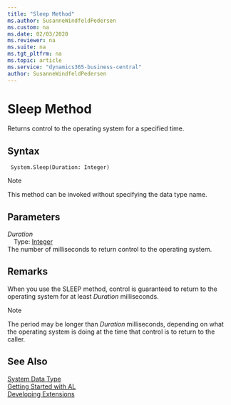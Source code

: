 ```yaml
---
title: "Sleep Method"
ms.author: SusanneWindfeldPedersen
ms.custom: na
ms.date: 02/03/2020
ms.reviewer: na
ms.suite: na
ms.tgt_pltfrm: na
ms.topic: article
ms.service: "dynamics365-business-central"
author: SusanneWindfeldPedersen
---
```

[//]: # (START>DO_NOT_EDIT)
[//]: # (IMPORTANT:Do not edit any of the content between here and the END>DO_NOT_EDIT.)
[//]: # (Any modifications should be made in the .xml files in the ModernDev repo.)
# Sleep Method
Returns control to the operating system for a specified time.


## Syntax
```
 System.Sleep(Duration: Integer)
```
> [!NOTE]  
> This method can be invoked without specifying the data type name.  
## Parameters
*Duration*  
&emsp;Type: [Integer](../integer/integer-data-type.md)  
The number of milliseconds to return control to the operating system.  



[//]: # (IMPORTANT: END>DO_NOT_EDIT)

## Remarks  
 When you use the SLEEP method, control is guaranteed to return to the operating system for at least *Duration* milliseconds.  
  
> [!NOTE]  
>  The period may be longer than *Duration* milliseconds, depending on what the operating system is doing at the time that control is to return to the caller.  
  
  
## See Also
[System Data Type](system-data-type.md)  
[Getting Started with AL](../../devenv-get-started.md)  
[Developing Extensions](../../devenv-dev-overview.md)